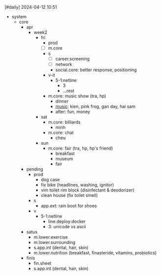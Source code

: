 [#daily]
2024-04-12
10:51

- system
	- core
		- apr
			- week2
				- fri
					- prod
					- [ ] m.core
					- s 
						- [ ] career.screening
						- [ ] network
						- social.core: better response, positioning
					- v-it
						- 5-1:netline
							- 3
							- ...rest
					- m.core: music show (tra, hp)
						- dinner
						- [music](https://www.facebook.com/events/s/-sai-gon-bat-tien-qua-hai-mung/413374937991075/?mibextid=9l3rBW&rdid=1oBy5BkDXW1TJ7SH): kien, pink frog, gan day, hai sam
						- after: fun, money 
				- sat
					- m.core: billiards
						- minh
					- m.core: chat
						- cheu
				- sun
					- m.core: fair (tra, hp, hp's friend)
						- breakfast
						- museum
						- fair
		- pending
			- prod
				- dog case
				- fix bike (headlines, washing, ignitor)
				- vim toilet rim block (disinfectant & deodorizer)
				- clean house (fix toilet smell)
			- s
				- app.ext: rain boot for shoes
			- v
				- 5-1:netline
					- line.deploy:docker
					- 3: unicode vs ascii
		- satus
			- m.lower.exercise
			- m.lower.surrounding
			- s.app.int (dental, hair, skin)
			- m.lower.nutrition (breakfast, finasteride, vitamins, probiotics)
		- finis
			- fin.sheet
			- s.app.int (dental, hair, skin)